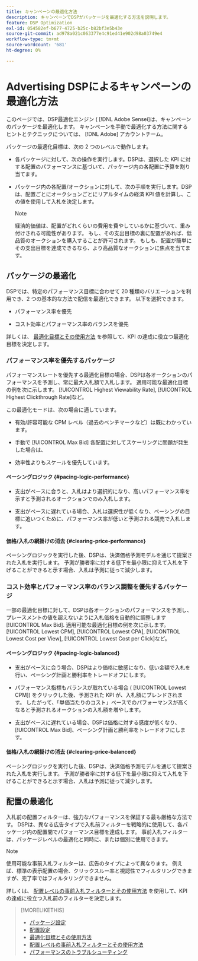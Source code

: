 ```yaml
---
title: キャンペーンの最適化方法
description: キャンペーンでDSPがパッケージを最適化する方法を説明します。
feature: DSP Optimization
exl-id: 054582ef-b677-4725-b25c-b82bf3e5b43e
source-git-commit: ad978a021c063377e4c91ed41e902d98a03749e4
workflow-type: tm+mt
source-wordcount: '681'
ht-degree: 0%

---
```


# Advertising DSPによるキャンペーンの最適化方法

このページでは、DSP最適化エンジン ( [!DNL Adobe Sensei]は、キャンペーンのパッケージを最適化します。 キャンペーンを手動で最適化する方法に関するヒントとテクニックについては、 [!DNL Adobe] アカウントチーム。 <!-- add link to trading playbook if we add it to help -->

パッケージの最適化目標は、次の 2 つのレベルで動作します。

* 各パッケージに対して、次の操作を実行します。DSPは、選択した KPI に対する配置のパフォーマンスに基づいて、パッケージ内の各配置に予算を割り当てます。

* パッケージ内の各配置/オークションに対して、次の手順を実行します。DSPは、配置ごとにオークションごとにリアルタイムの経済 KPI 値を計算し、この値を使用して入札を決定します。

   >[!NOTE]
   >
   >経済的価値は、配置がどれくらいの費用を費やしているかに基づいて、重み付けされる可能性があります。 もし、その支出目標の裏に配置があれば、低品質のオークションを購入することが許可されます。 もしも、配置が簡単にその支出目標を達成できるなら、より高品質なオークションに焦点を当てます。

## パッケージの最適化

DSPでは、特定のパフォーマンス目標に合わせて 20 種類のバリエーションを利用でき、2 つの基本的な方法で配信を最適化できます。 以下を選択できます。

* パフォーマンス率を優先

* コスト効率とパフォーマンス率のバランスを優先

詳しくは、 [最適化目標とその使用方法](optimization-goals.md) を参照して、KPI の達成に役立つ最適化目標を決定します。

### パフォーマンス率を優先するパッケージ

パフォーマンスレートを優先する最適化目標の場合、DSPは各オークションのパフォーマンスを予測し、常に最大入札額で入札します。 適用可能な最適化目標の例を次に示します。 [!UICONTROL Highest Viewability Rate], [!UICONTROL Highest Clickthrough Rate]など。

この最適化モードは、次の場合に適しています。

* 有効/許容可能な CPM レベル（過去のベンチマークなど）は既にわかっています。

* 手動で [!UICONTROL Max Bid] 各配置に対してスケーリングに問題が発生した場合は、

* 効率性よりもスケールを優先しています。

#### ペーシングロジック {#pacing-logic-performance}

* 支出がペースに合うと、入札はより選択的になり、高いパフォーマンス率を示すと予測されるオークションでのみ入札します。

* 支出がペースに遅れている場合、入札は選択性が低くなり、ペーシングの目標に追いつくために、パフォーマンス率が低いと予測される競売で入札します。

#### 価格/入札の網掛けの消去 {#clearing-price-performance}

ペーシングロジックを実行した後、DSPは、決済価格予測モデルを通じて提案された入札を実行します。 予測が勝者率に対する低下を最小限に抑えて入札を下げることができると示す場合、入札は予測に従って減少します。

### コスト効率とパフォーマンス率のバランス調整を優先するパッケージ

一部の最適化目標に対して、DSPは各オークションのパフォーマンスを予測し、プレースメントの値を超えないように入札価格を自動的に調整します [!UICONTROL Max Bid]. 適用可能な最適化目標の例を次に示します。 [!UICONTROL Lowest CPM], [!UICONTROL Lowest CPA], [!UICONTROL Lowest Cost per View], [!UICONTROL Lowest Cost per Click]など。

#### ペーシングロジック {#pacing-logic-balanced}

* 支出がペースに合う場合、DSPはより価格に敏感になり、低い金額で入札を行い、ペーシング計画と勝利率をトレードオフにします。

* パフォーマンス指標もバランスが取れている場合 ( [!UICONTROL Lowest CPM]) をクリックした後、予測された KPI が、入札額にブレンドされます。 したがって、「単価当たりのコスト」ベースでのパフォーマンスが高くなると予測されるオークションの入札額を増やします。

* 支出がペースに遅れている場合、DSPは価格に対する感度が低くなり、 [!UICONTROL Max Bid]、ぺーシング計画と勝利率をトレードオフにします。

#### 価格/入札の網掛けの消去 {#clearing-price-balanced}

ペーシングロジックを実行した後、DSPは、決済価格予測モデルを通じて提案された入札を実行します。 予測が勝者率に対する低下を最小限に抑えて入札を下げることができると示す場合、入札は予測に従って減少します。

## 配置の最適化

入札前の配置フィルターは、強力なパフォーマンスを保証する最も厳格な方法です。 DSPは、異なる広告タイプで入札前フィルターを戦略的に使用して、各パッケージ内の配置間でパフォーマンス目標を達成します。 事前入札フィルターは、パッケージレベルの最適化と同時に、または個別に使用できます。

>[!NOTE]
>
>使用可能な事前入札フィルターは、広告のタイプによって異なります。 例えば、標準の表示配置の場合、クリックスルー率と視認性でフィルタリングできますが、完了率ではフィルタリングできません。

詳しくは、 [配置レベルの事前入札フィルターとその使用方法](optimization-pre-bid-filters.md) を使用して、KPI の達成に役立つ入札前のフィルターを決定します。

>[!MORELIKETHIS]
>
>* [パッケージ設定](/help/dsp/campaign-management/packages/package-settings.md)
>* [配置設定](/help/dsp/campaign-management/placements/placement-settings.md)
>* [最適化目標とその使用方法](optimization-goals.md)
>* [配置レベルの事前入札フィルターとその使用方法](optimization-pre-bid-filters.md)
>* [パフォーマンスのトラブルシューティング](/help/dsp/optimization/troubleshooting-performance.md)

